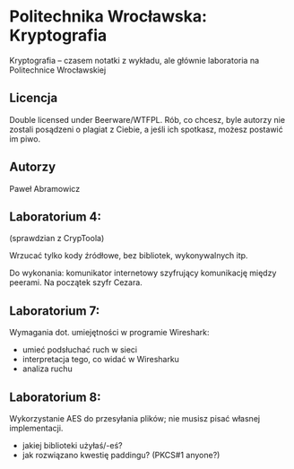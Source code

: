 # Politechnika Wrocławska: Kryptografia

Kryptografia – czasem notatki z wykładu, ale głównie laboratoria na Politechnice Wrocławskiej

## Licencja

Double licensed under Beerware/WTFPL. Rób, co chcesz, byle autorzy nie zostali posądzeni o plagiat z Ciebie, a jeśli ich spotkasz, możesz postawić im piwo.

## Autorzy

Paweł Abramowicz

## Laboratorium 4:

(sprawdzian z CrypToola)

Wrzucać tylko kody źródłowe, bez bibliotek, wykonywalnych itp.

Do wykonania: komunikator internetowy szyfrujący komunikację między peerami. Na początek szyfr Cezara.

## Laboratorium 7:

Wymagania dot. umiejętności w programie Wireshark:

- umieć podsłuchać ruch w sieci
- interpretacja tego, co widać w Wiresharku
- analiza ruchu

## Laboratorium 8:

Wykorzystanie AES do przesyłania plików; nie musisz pisać własnej implementacji.

- jakiej biblioteki użyłaś/-eś?
- jak rozwiązano kwestię paddingu? (PKCS#1 anyone?)